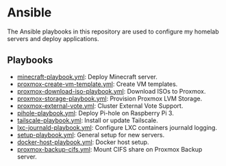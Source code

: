 # Ansible

The Ansible playbooks in this repository are used to configure my homelab servers and deploy applications.

## Playbooks

- [minecraft-playbook.yml](playbooks/minecraft-playbook.yml): Deploy Minecraft server.
- [proxmox-create-vm-template.yml](playbooks/proxmox-create-vm-template.yml): Create VM templates.
- [proxmox-download-iso-playbook.yml](playbooks/proxmox-download-iso-playbook.yml): Download ISOs to Proxmox.
- [proxmox-storage-playbook.yml](playbooks/proxmox-storage-playbook.yml): Provision Proxmox LVM Storage.
- [proxmox-external-vote.yml](playbooks/proxmox-external-vote.yml): Cluster External Vote Support.
- [pihole-playbook.yml](playbooks/pihole-playbook.yml): Deploy Pi-hole on Raspberry Pi 3.
- [tailscale-playbook.yml](playbooks/tailscale-playbook.yml): Install or update Tailscale.
- [lxc-journald-playbook.yml](playbooks/lxc-journald-playbook.yml): Configure LXC containers journald logging.
- [setup-playbook.yml](playbooks/setup-playbook.yml): General setup for new servers.
- [docker-host-playbook.yml](playbooks/docker-host-playbook.yml): Docker host setup.
- [proxmox-backup-cifs.yml](playbooks/proxmox-backup-cifs.yml): Mount CIFS share on Proxmox Backup server.
